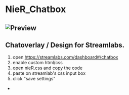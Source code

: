# NieR_Chatbox

![Preview](https://github.com/EnterZero/NieR_Chatbox/assets/124633657/70fcf26d-4f90-4859-96b8-69c3f76eefc6)
-
Chatoverlay / Design for Streamlabs.
-
1. open https://streamlabs.com/dashboard#/chatbox
2. enable custom html/css
3. open nieR.css and copy the code
4. paste on streamlab's css input box
5. click "save settings"
-
